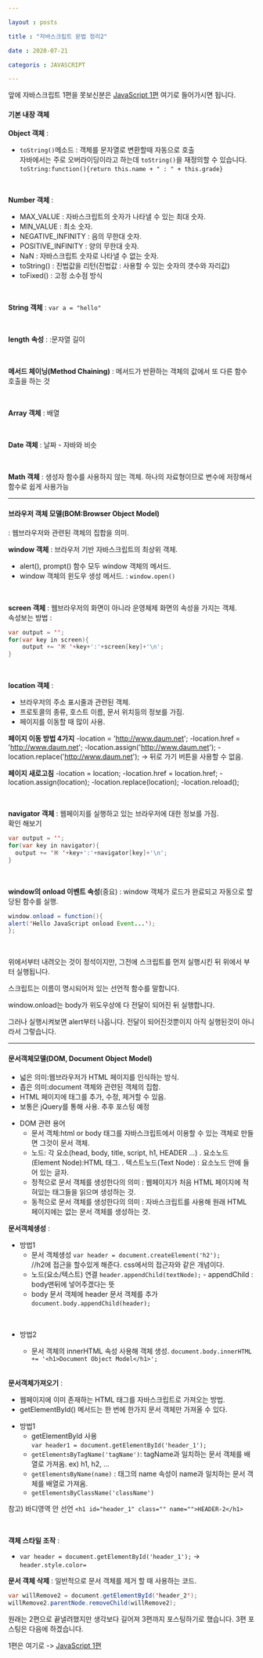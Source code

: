 ```yaml
---

layout : posts

title : "자바스크립트 문법 정리2"

date : 2020-07-21

categoris : JAVASCRIPT

---
```


앞에 자바스크립트 1편을 못보신분은 [JavaScript 1편](https://pkt369.github.io/JavaScript1/) 여기로 들어가시면 됩니다.

<h4>기본 내장 객체</h4>

**Object 객체** :
 - `toString()`메소드 : 객체를 문자열로 변환할때 자동으로 호출  
 자바에서는 주로 오버라이딩이라고 하는데 `toString()`을 재정의할 수 있습니다.  
  `toString:function(){return this.name + " : " + this.grade}`

 <br>


**Number 객체** :
 - MAX_VALUE : 자바스크립트의 숫자가 나타낼 수 있는 최대 숫자.
 - MIN_VALUE : 최소 숫자.
 - NEGATIVE_INFINITY : 음의 무한대 숫자.
 - POSITIVE_INFINITY : 양의 무한대 숫자.
 - NaN : 자바스크립트 숫자로 나타낼 수 없는 숫자.
 - toString() : 진법값을 리턴(진법값 : 사용할 수 있는 숫자의 갯수와 자리값)
 - toFixed() : 고정 소수점 방식

 <br>


**String 객체** : `var a = "hello"`

<br>


**length 속성** : :문자열 길이

<br>


**메서드 체이닝(Method Chaining)** : 메서드가 반환하는 객체의 값에서 또 다른 함수 호출을 하는 것

<br>


**Array 객체** : 배열

<br>


**Date 객체** : 날짜 - 자바와 비슷

<br>


**Math 객체** : 생성자 함수를 사용하지 않는 객체. 하나의 자료형이므로 변수에 저장해서 함수로 쉽게 사용가능

<hr>

<h4>브라우저 객체 모델(BOM:Browser Object Model)</h4>

: 웹브라우저와 관련된 객체의 집합을 의미.

**window 객체** : 브라우저 기반 자바스크립트의 최상위 객체.
- alert(), prompt() 함수 모두 window 객체의 메서드.
- window 객체의 윈도우 생성 메서드. : `window.open()`

<br>

**screen 객체** : 웹브라우저의 화면이 아니라 운영체제 화면의 속성을 가지는 객체.  
속성보는 방법 :
```java
var output = '';
for(var key in screen){
	output += '※ '+key+':'+screen[key]+'\n';
}
```
<br>

**location 객체** :
- 브라우저의 주소 표시줄과 관련된 객체.
- 프로토콜의 종류, 호스트 이름, 문서 위치등의 정보를 가짐.
- 페이지를 이동할 때 많이 사용.

**페이지 이동 방법 4가지**
-location = 'http://www.daum.net';
-location.href = 'http://www.daum.net';
-location.assign('http://www.daum.net');
-location.replace('http://www.daum.net'); -> 뒤로 가기 버튼을 사용할 수 없음.

**페이지 새로고침**
-location = location;
-location.href = location.href;
-location.assign(location);
-location.replace(location);
-location.reload();

<br>

**navigator 객체** : 웹페이지를 실행하고 있는 브라우저에 대한 정보를 가짐.  
확인 해보기
```java
var output = '';
for(var key in navigator){
  output += '※ '+key+':'+navigator[key]+'\n';
}
```
<br>

**window의 onload 이벤트 속성**(중요) : window 객체가 로드가 완료되고 자동으로 할당된 함수를 실행.
```java
window.onload = function(){
alert('Hello JavaScript onload Event...');
};
```

<br>

위에서부터 내려오는 것이 정석이지만, 그전에 스크립트를 먼저 실행시킨 뒤 위에서 부터 실행됩니다.  

스크립트는 이름이 명시되어저 있는 선언적 함수를 말합니다.  

window.onload는 body가 위도우상에 다 전달이 되어진 뒤 실행합니다.  

그러나 실행시켜보면 alert부터 나옵니다. 전달이 되어진것뿐이지 아직 실행된것이 아니라서 그렇습니다.

<hr>

<h4>문서객체모델(DOM, Document Object Model)</h4>

- 넓은 의미:웹브라우저가 HTML 페이지를 인식하는 방식.
- 좁은 의미:document 객체와 관련된 객체의 집합.
- HTML 페이지에 태그를 추가, 수정, 제거할 수 있음.
- 보통은 jQuery를 통해 사용. 추후 포스팅 예정

* DOM 관련 용어
  - 문서 객체:html or body 태그를 자바스크립트에서 이용할 수 있는 객체로 만들면 그것이 문서 객체.
  - 노드: 각 요소(head, body, title, script, h1, HEADER ...)
  . 요소노드(Element Node):HTML 태그.
  . 텍스트노드(Text Node) : 요소노드 안에 들어 있는 글자.
  - 정적으로 문서 객체를 생성한다의 의미
  : 웹페이지가 처음 HTML 페이지에 적혀있는 태그들을 읽으며 생성하는 것.
  - 동적으로 문서 객체를 생성한다의 의미
  : 자바스크립트를 사용해 원래 HTML 페이지에는 없는 문서 객체를 생성하는 것.

**문서객체생성** :
* 방법1
  - 문서 객체생성
   `var header = document.createElement('h2');`  
   //h2에 접근을 할수있게 해준다. css에서의 접근자와 같은 개념이다.
  - 노드(요소/텍스트) 연결
   `header.appendChild(textNode);` - appendChild : body맨뒤에 넣어주겠다는 뜻
  - body 문서 객체에 header 문서 객체를 추가
   `document.body.appendChild(header);`

<br>

* 방법2
  - 문서 객체의 innerHTML 속성 사용해 객체 생성.
   `document.body.innerHTML += '<h1>Document Object Model</h1>';`

   <br>

**문서객체가져오기** :
 - 웹페이지에 이미 존재하는 HTML 태그를 자바스크립트로 가져오는 방법.
 - getElementById() 메서드는 한 번에 한가지 문서 객체만 가져올 수 있다.
* 방법1
  - getElementById 사용  
  `var header1 = document.getElementById('header_1');`  
  - `getElementsByTagName('tagName')`: tagName과 일치하는 문서 객체를 배열로 가져옴. ex) h1, h2, ...
  - `getElementsByName(name)` : 태그의 name 속성이 name과 일치하는 문서 객체를 배열로 가져옴.
  - `getElementsByClassName('className')`

참고) 바디영역 안 선언 `<h1 id="header_1" class="" name="">HEADER-2</h1>`

<br>

**객체 스타일 조작** :
- `var header = document.getElementById('header_1');` -> `header.style.color=`

**문서 객체 삭제** : 일반적으로 문서 객체를 제거 할 때 사용하는 코드.
```java  
var willRemove2 = document.getElementById('header_2');
willRemove2.parentNode.removeChild(willRemove2);
```

원래는 2편으로 끝낼려했지만 생각보다 길어져 3편까지 포스팅하기로 했습니다.
3편 포스팅은 다음에 하겠습니다.

1편은 여기로 -> [JavaScript 1편](https://pkt369.github.io/JavaScript1/)

